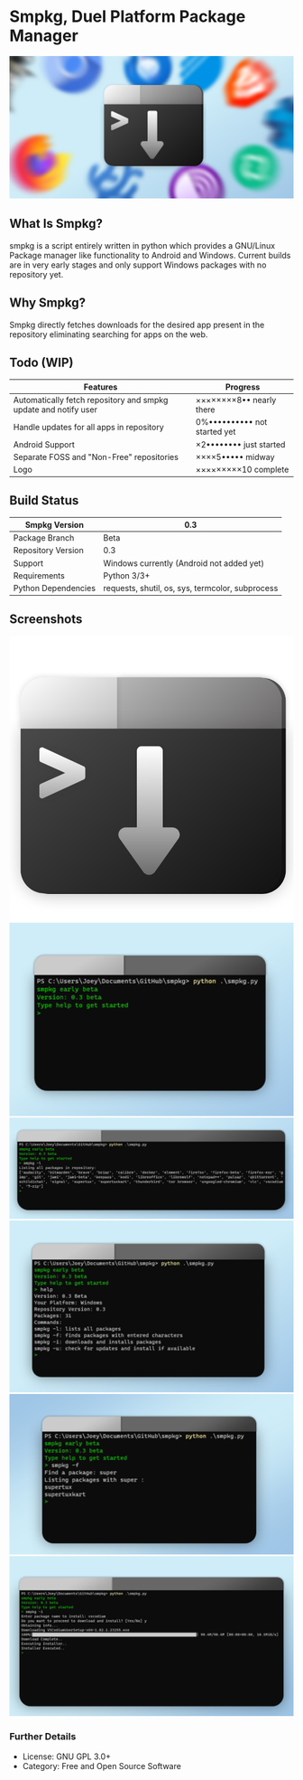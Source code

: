 # Smpkg, Duel Platform Package Manager
![Image was supposed to be here](https://github.com/manav-harsana/smpkg/blob/main/config/images/banner.png?raw=true)

## What Is Smpkg?
smpkg is a script entirely written in python which provides a GNU/Linux Package manager like functionality to Android and Windows. Current builds are in very early stages and only support Windows packages with no repository yet.

## Why Smpkg?
Smpkg directly fetches downloads for the desired app present in the repository eliminating searching for apps on the web.

## Todo (WIP)

| Features | Progress|
|-------------|------------|
|Automatically fetch repository and smpkg update and notify user |  ××××××××8•• nearly there|
|Handle updates for all apps in repository| 0%•••••••••• not started yet|
|Android Support | ×2•••••••• just started|
| Separate FOSS and "Non-Free" repositories | ××××5••••• midway|
|Logo |×××××××××10 complete|

## Build Status
|Smpkg Version| 0.3|
|-------------------|-----|
|Package Branch|Beta|
|Repository Version|0.3|
|Support|Windows currently (Android not added yet)|
|Requirements| Python 3/3+|
|Python Dependencies| requests, shutil, os, sys, termcolor, subprocess|

## Screenshots
![Image was supposed to be here](https://github.com/manav-harsana/smpkg/blob/main/config/images/icon.png?raw=true)
![Image was supposed to be here](https://github.com/manav-harsana/smpkg/blob/main/config/images/screenshot1.png?raw=true)
![Image was supposed to be here](https://github.com/manav-harsana/smpkg/blob/main/config/images/screenshot2.png?raw=true)
![Image was supposed to be here](https://github.com/manav-harsana/smpkg/blob/main/config/images/screenshot3.png?raw=true)
![Image was supposed to be here](https://github.com/manav-harsana/smpkg/blob/main/config/images/screenshot4.png?raw=true)
![Image was supposed to be here](https://github.com/manav-harsana/smpkg/blob/main/config/images/screenshot5.png?raw=true)

### Further Details
- License: GNU GPL 3.0+
- Category: Free and Open Source Software
